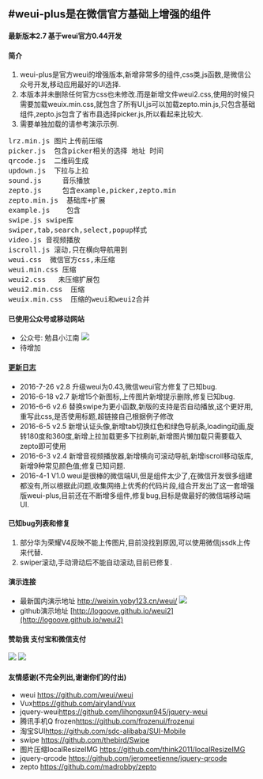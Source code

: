 #weui-plus是在微信官方基础上增强的组件
---
#### 最新版本2.7    基于weui官方0.44开发

#### 简介  
1. weui-plus是官方weui的增强版本,新增非常多的组件,css类,js函数,是微信公众号开发,移动应用最好的UI选择.
2. 本版本并未删除任何官方css也未修改.而是新增文件weui2.css,使用的时候只需要加载weuix.min.css,就包含了所有UI,js可以加载zepto.min.js,只包含基础组件,zepto.js包含了省市县选择picker.js,所以看起来比较大.  
3. 需要单独加载的请参考演示示例.
<pre>
lrz.min.js 图片上传前压缩
picker.js  包含picker相关的选择 地址 时间 
qrcode.js  二维码生成
updown.js  下拉与上拉
sound.js     音乐播放
zepto.js     包含example,picker,zepto.min 
zepto.min.js  基础库+扩展
example.js    包含
swipe.js swipe库
swiper,tab,search,select,popup样式
video.js 音视频播放
iscroll.js 滚动,只在横向导航用到
weui.css  微信官方css,未压缩
weui.min.css 压缩
weui2.css   未压缩扩展包
weui2.min.css  压缩
weuix.min.css  压缩的weui和weui2合并
</pre>

####  已使用公众号或移动网站
- 公众号: 勉县小江南
![](http://weixin.yoby123.cn/attachment/headimg_1.jpg?time=1463681994)
- 待增加

#### [更新日志](http://weixin.yoby123.cn/weui/c/r.html) 
- 2016-7-26 v2.8  升级weui为0.43,微信weui官方修复了已知bug.
- 2016-6-18 v2.7  新增15个新图标,上传图片新增提示删除,修复已知bug.
- 2016-6-6 v2.6   替换swipe为更小函数,新版的支持是否自动播放,这个更好用,重写此css,是否使用标题,超链接自己根据例子修改 
- 2016-6-5  v2.5  新增认证头像,新增tab切换红色和绿色导航条,loading动画,旋转180度和360度,新增上拉加载更多下拉刷新,新增图片懒加载只需要载入zepto即可使用   
- 2016-6-3  v2.4  新增音视频播放器,新增横向可滚动导航,新增iscroll移动版库,新增9种常见颜色值;修复已知问题.   
- 2016-4-1 V1.0 weui是很棒的微信端UI,但是组件太少了,在微信开发很多组建都没有,所以根据此问题,收集网络上优秀的代码片段,组合开发出了这一套增强版weui-plus,目前还在不断增多组件,修复bug,目标是做最好的微信端移动端UI.

#### 已知bug列表和修复  
1. 部分华为荣耀V4反映不能上传图片,目前没找到原因,可以使用微信jssdk上传来代替.
2. swiper滚动,手动滑动后不能自动滚动,目前已修复. 

#### 演示连接  
- 最新国内演示地址   <http://weixin.yoby123.cn/weui/>
![](http://7xr193.com1.z0.glb.clouddn.com/weui.png?time=1463681994)
- github演示地址 [http://logoove.github.io/weui2](http://logoove.github.io/weui2)

#### 赞助我 支付宝和微信支付
![](http://7xr193.com1.z0.glb.clouddn.com/weixin-v.jpg?time=1463681994)  ![](http://7xr193.com1.z0.glb.clouddn.com/zhi-v.jpg?time=1463681994)

#### 友情感谢(不完全列出,谢谢你们的付出)
- weui <https://github.com/weui/weui>
- Vux<https://github.com/airyland/vux>
- jquery-weui<https://github.com/lihongxun945/jquery-weui>
- 腾讯手机Q frozen<https://github.com/frozenui/frozenui>
- 淘宝SUI<https://github.com/sdc-alibaba/SUI-Mobile>
- swipe <https://github.com/thebird/Swipe>
- 图片压缩localResizeIMG <https://github.com/think2011/localResizeIMG>
- jquery-qrcode <https://github.com/jeromeetienne/jquery-qrcode>
- zepto <https://github.com/madrobby/zepto>
